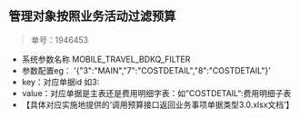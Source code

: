 ## 管理对象按照业务活动过滤预算

>单号：1946453

- 系统参数名称  MOBILE_TRAVEL_BDKQ_FILTER
- 参数配置eg： '{"3":"MAIN","7":"COSTDETAIL","8":"COSTDETAIL"}'
- key：对应单据id 如3:
- value：对应单据是主表还是费用明细字表：如”COSTDETAIL“:费用明细子表
- 【具体对应实施地提供的‘调用预算接口返回业务事项单据类型3.0.xlsx文档’】

